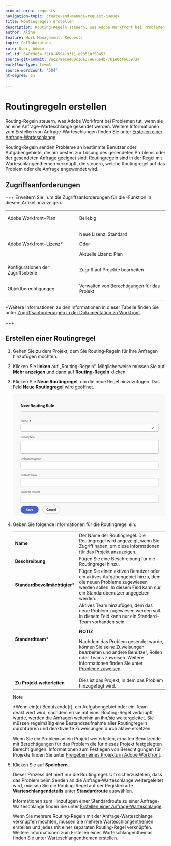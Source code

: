 ```yaml
---
product-area: requests
navigation-topic: create-and-manage-request-queues
title: Routingregeln erstellen
description: Routing-Regeln steuern, was Adobe Workfront bei Problemen tut, wenn sie an eine Anfrage-Warteschlange gesendet werden.
author: Alina
feature: Work Management, Requests
topic: Collaboration
role: User, Admin
exl-id: 640f9054-f2f8-4594-9311-e93518f58453
source-git-commit: 8ec279ece400c10a37e67664b77b1e0df6639724
workflow-type: tm+mt
source-wordcount: '504'
ht-degree: 1%

---
```


# Routingregeln erstellen

<!-- Audited: 12/2023 -->

Routing-Regeln steuern, was Adobe Workfront bei Problemen tut, wenn sie an eine Anfrage-Warteschlange gesendet werden. Weitere Informationen zum Erstellen von Anfrage-Warteschlangen finden Sie unter [Erstellen einer Anfrage-Warteschlange](../../../manage-work/requests/create-and-manage-request-queues/create-request-queue.md).

Routing-Regeln senden Probleme an bestimmte Benutzer oder Aufgabengebiete, die am besten zur Lösung des gesendeten Problems oder der gesendeten Anfrage geeignet sind. Routingregeln sind in der Regel mit Warteschlangenthemen verknüpft, die steuern, welche Routingregel auf das Problem oder die Anfrage angewendet wird.

## Zugriffsanforderungen

+++ Erweitern Sie , um die Zugriffsanforderungen für die -Funktion in diesem Artikel anzuzeigen.

<table style="table-layout:auto"> 
 <col> 
 <col> 
 <tbody> 
  <tr> 
   <td role="rowheader"><p>Adobe Workfront-Plan</p></td> 
   <td> <p>Beliebig </p> </td> 
  </tr> 
  <tr> 
   <td role="rowheader">Adobe Workfront-Lizenz*</td> 
   <td> <p>Neue Lizenz: Standard </p> 
   Oder
   <p>Aktuelle Lizenz: Plan </p> </td> 
  </tr> 
  <tr> 
   <td role="rowheader">Konfigurationen der Zugriffsebene</td> 
   <td> <p>Zugriff auf Projekte bearbeiten</p> </td> 
  </tr> 
  <tr> 
   <td role="rowheader">Objektberechtigungen</td> 
   <td> <p> Verwalten von Berechtigungen für das Projekt</p> </td> 
  </tr> 
 </tbody> 
</table>

*Weitere Informationen zu den Informationen in dieser Tabelle finden Sie unter [Zugriffsanforderungen in der Dokumentation zu Workfront](/help/quicksilver/administration-and-setup/add-users/access-levels-and-object-permissions/access-level-requirements-in-documentation.md).

+++

## Erstellen einer Routingregel

1. Gehen Sie zu dem Projekt, dem Sie Routing-Regeln für Ihre Anfragen hinzufügen möchten.
1. Klicken Sie **linken** auf „Routing-Regeln“. Möglicherweise müssen Sie auf **Mehr anzeigen** und dann auf **Routing-Regeln** klicken.
1. Klicken Sie **Neue Routingregel**, um die neue Regel hinzuzufügen. Das Feld **Neue Routingregel** wird geöffnet.

   ![Neues Routingregel-Feld](assets/new-routing-rule-box.png)
1. Geben Sie folgende Informationen für die Routingregel ein:

   <table style="table-layout:auto"> 
    <col> 
    <col> 
    <thead> 
     </thead> 
    <tbody> 
     <tr> 
      <td role="rowheader"><strong>Name</strong> </td> 
      <td>Der Name der Routingregel. Die Routingregel wird angezeigt, wenn Sie Zugriff haben, um diese Informationen für das Projekt anzuzeigen.</td> 
     </tr> 
     <tr> 
      <td role="rowheader"><strong>Beschreibung</strong> </td> 
      <td>Fügen Sie eine Beschreibung für die Routingregel hinzu.</td> 
     </tr> 
     <tr> 
      <td role="rowheader"><strong>Standardbevollmächtigter*</strong> </td> 
      <td>Fügen Sie einen aktiven Benutzer oder ein aktives Aufgabengebiet hinzu, dem die neuen Probleme zugewiesen werden sollen. In diesem Feld kann nur ein Standardbenutzer angegeben werden. </td> 
     </tr> 
     <tr> 
      <td role="rowheader"><strong>Standardteam*</strong> </td> 
      <td>Aktives Team hinzufügen, dem das neue Problem zugewiesen werden soll. In diesem Feld kann nur ein Standard-Team vorhanden sein.

   <p><b>NOTIZ</b></p>

   Nachdem das Problem gesendet wurde, können Sie seine Zuweisungen bearbeiten und andere Benutzer, Rollen oder Teams zuweisen. Weitere Informationen finden Sie unter <a href="../../../manage-work/issues/manage-issues/assign-issues.md">Probleme zuweisen</a>.

   </td> 
     </tr> 
     <tr> 
      <td role="rowheader"><strong>Zu Projekt weiterleiten</strong> </td> 
      <td>Dies ist das Projekt, in dem das Problem hinzugefügt wird.</td> 
     </tr> 
    </tbody> 
   </table>

   >[!NOTE]
   >
   >*Wenn ein(e) Benutzende(r), ein Aufgabengebiet oder ein Team deaktiviert wird, nachdem er/sie mit einer Routing-Regel verknüpft wurde, werden die Anfragen weiterhin an ihn/sie weitergeleitet. Sie müssen regelmäßig eine Bestandsaufnahme aller Routingregeln durchführen und deaktivierte Zuweisungen durch aktive ersetzen.

   Wenn Sie ein Problem an ein Projekt weiterleiten, erhalten Benutzende mit Berechtigungen für das Problem die für dieses Projekt festgelegten Berechtigungen. Informationen zum Festlegen von Berechtigungen für Projekte finden Sie unter [Freigeben eines Projekts in Adobe Workfront](../../../workfront-basics/grant-and-request-access-to-objects/share-a-project.md).

1. Klicken Sie auf **Speichern**.

   Dieser Prozess definiert nur die Routingregel. Um sicherzustellen, dass das Problem beim Senden an die Anfrage-Warteschlange weitergeleitet wird, müssen Sie die Routing-Regel auf der Registerkarte **Warteschlangendetails** unter **Standardroute** auswählen.

   Informationen zum Hinzufügen einer Standardroute zu einer Anfrage-Warteschlange finden Sie unter [Erstellen einer Anfrage-Warteschlange](../../../manage-work/requests/create-and-manage-request-queues/create-request-queue.md).

   Wenn Sie mehrere Routing-Regeln mit der Anfrage-Warteschlange verknüpfen möchten, müssen Sie mehrere Warteschlangenthemen erstellen und jedes mit einer separaten Routing-Regel verknüpfen. Weitere Informationen zum Erstellen eines Warteschlangenthemas finden Sie unter [Warteschlangenthemen erstellen](../../../manage-work/requests/create-and-manage-request-queues/create-queue-topics.md).
